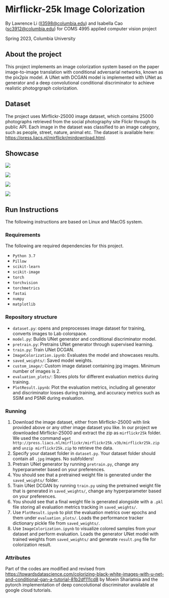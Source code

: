 # Mirflickr-25k Image Colorization

By Lawrence Li (ll3598@columbia.edu) and Isabella Cao (sc3912@columbia.edu) for COMS 4995 applied computer vision project

Spring 2023, Columbia University

## About the project
This project implements an image colorization system based on the paper image-to-image translation with conditional adversarial networks, known as the pix2pix model. A UNet with DCGAN model is implemented with UNet as generator and a deep convolutional conditional discriminator to achieve realistic photogrgraph colorization.

## Dataset
The project uses Mirflickr-25000 image dataset, which contains 25000 photographs retrieved from the social photography site Flickr through its public API. Each image in the dataset was classified to an image category, such as people, street, nature, animal etc. The dataset is available here: https://press.liacs.nl/mirflickr/mirdownload.html.

## Showcase

![](https://drive.google.com/uc?export=view&id=1uYzBZU_W2-Z4o2U9qC70eR1rFVSxCzAQ)

![](https://drive.google.com/uc?export=view&id=1REyKCB97D7uYAlft1Txr5xmU8ubP0OZD)

![](https://drive.google.com/uc?export=view&id=1SxaGvstDsz1Vx4wxfKFgryahAKpMJiV9)

![](https://drive.google.com/uc?export=view&id=1FXw75FJTUEhWynxzYfCb3Pu4qzDMTTnt)

## Run Instructions

The following instructions are based on Linux and MacOS system. 

### Requirements

The following are required dependencies for this project.

* `Python 3.7`
* `Pillow`
* `scikit-learn`
* `scikit-image`
* `torch`
* `torchvision`
* `torchmetrics`
* `fastai`
* `numpy`
* `matplotlib`

### Repository structure

* `dataset.py`: opens and preprocesses image dataset for training, converts images to Lab colorspace. 
* `model.py`: Builds UNet generator and conditional discriminator model.
* `pretrain.py`: Pretrains UNet generator through supervised learning.
* `train.py`: Train UNet DCGAN.
* `ImageColorization.ipynb`: Evaluates the model and showcases results.
* `saved_weights/`: Saved model weights.
* `custom_image/`: Custom image dataset containing jpg images. Minimum number of images is 2. 
* `evaluation_plots/`: Stores plots for different evaluation metrics during training.
* `PlotResult.ipynb`: Plot the evaluation metrics, including all generator and discriminator losses during training, and accuracy metrics such as SSIM and PSNR during evaluation.

### Running

1. Download the image dataset, either from Mirflickr-25000 with link provided above or any other image dataset you like. In our project we downloaded Mirflickr-25000 and extract the zip as `mirflickr25k` folder. We used the command `wget http://press.liacs.nl/mirflickr/mirflickr25k.v3b/mirflickr25k.zip` and `unzip mirflickr25k.zip` to retrieve the data.
2. Specify your dataset folder in `dataset.py`. Your dataset folder should contain all `.jpg` images. No subfolders!
3. Pretrain UNet generator by running `pretrain.py`, change any hyperparameter based on your preferences. 
4. You should see that a pretrained weight file is generated under the `saved_weights/` folder.
5. Train UNet DCGAN by running `train.py` using the pretrained weight file that is generated in `saved_weights/`, change any hyperparameter based on your preferences. 
6. You should see that a final weight file is generated alongside with a `.pkl` file storing all evaluation metrics tracking in `saved_weights/`. 
7. Use `PlotResult.ipynb` to plot the evaluation metrics over epochs and them under `evaluation_plots/`. Loads the performance tracker dictionary pickle file from `saved_weights/`.
8. Use `ImageColorization.ipynb` to visualize colored samples from your dataset and perform evaluation. Loads the generator UNet model with trained weights from `saved_weights/` and generate `result.png` file for colorization result. 

### Attributes

Part of the codes are modified and revised from https://towardsdatascience.com/colorizing-black-white-images-with-u-net-and-conditional-gan-a-tutorial-81b2df111cd8 by Moein Shariatnia and the pytorch implementation of deep concolutional discriminator available at google cloud tutorials. 

